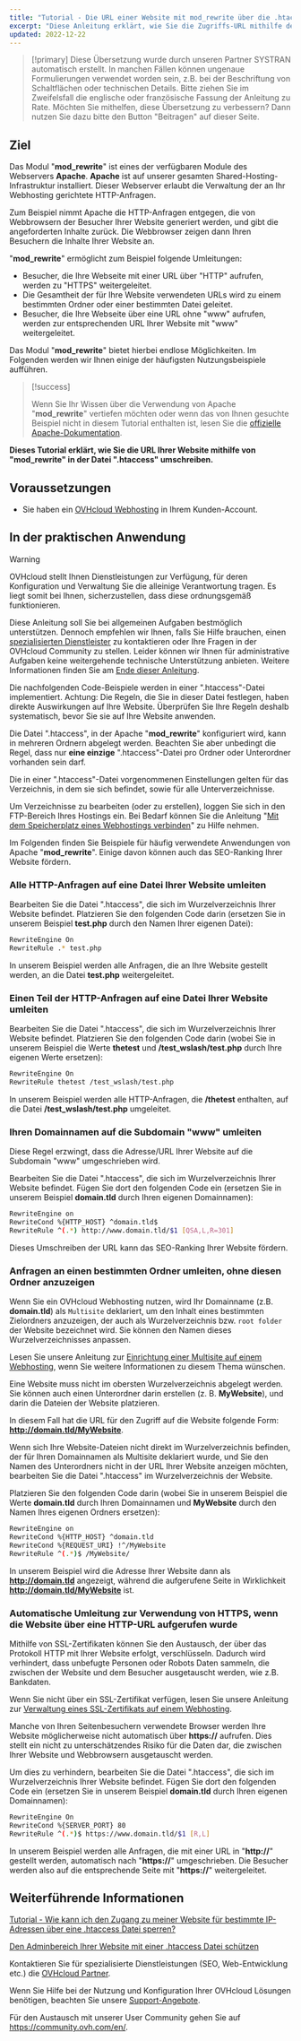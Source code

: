 ```yaml
---
title: "Tutorial - Die URL einer Website mit mod_rewrite über die .htaccess Datei umschreiben"
excerpt: "Diese Anleitung erklärt, wie Sie die Zugriffs-URL mithilfe des mod_rewrite über die .htaccess Datei neu schreiben."
updated: 2022-12-22
---
```


> [!primary]
> Diese Übersetzung wurde durch unseren Partner SYSTRAN automatisch erstellt. In manchen Fällen können ungenaue Formulierungen verwendet worden sein, z.B. bei der Beschriftung von Schaltflächen oder technischen Details. Bitte ziehen Sie im Zweifelsfall die englische oder französische Fassung der Anleitung zu Rate. Möchten Sie mithelfen, diese Übersetzung zu verbessern? Dann nutzen Sie dazu bitte den Button "Beitragen" auf dieser Seite.
>

## Ziel

Das Modul "**mod_rewrite**" ist eines der verfügbaren Module des Webservers **Apache**. **Apache** ist auf unserer gesamten Shared-Hosting-Infrastruktur installiert. Dieser Webserver erlaubt die Verwaltung der an Ihr Webhosting gerichtete HTTP-Anfragen.

Zum Beispiel nimmt Apache die HTTP-Anfragen entgegen, die von Webbrowsern der Besucher Ihrer Website generiert werden, und gibt die angeforderten Inhalte zurück. Die Webbrowser zeigen dann Ihren Besuchern die Inhalte Ihrer Website an.

"**mod_rewrite**" ermöglicht zum Beispiel folgende Umleitungen:

- Besucher, die Ihre Webseite mit einer URL über "HTTP" aufrufen, werden zu "HTTPS" weitergeleitet.
- Die Gesamtheit der für Ihre Website verwendeten URLs wird zu einem bestimmten Ordner oder einer bestimmten Datei geleitet.
- Besucher, die Ihre Webseite über eine URL ohne "www" aufrufen, werden zur entsprechenden URL Ihrer Website mit "www" weitergeleitet.

Das Modul "**mod_rewrite**" bietet hierbei endlose Möglichkeiten. Im Folgenden werden wir Ihnen einige der häufigsten Nutzungsbeispiele aufführen.

> [!success]
>
> Wenn Sie Ihr Wissen über die Verwendung von Apache "**mod_rewrite**" vertiefen möchten oder wenn das von Ihnen gesuchte Beispiel nicht in diesem Tutorial enthalten ist, lesen Sie die [offizielle Apache-Dokumentation](https://httpd.apache.org/docs/2.4/de/mod/mod_rewrite.html).
>

**Dieses Tutorial erklärt, wie Sie die URL Ihrer Website mithilfe von "mod_rewrite" in der Datei ".htaccess" umschreiben.**
 
## Voraussetzungen

- Sie haben ein [OVHcloud Webhosting](https://www.ovhcloud.com/de/web-hosting/) in Ihrem Kunden-Account.
  
## In der praktischen Anwendung

> [!warning]
> OVHcloud stellt Ihnen Dienstleistungen zur Verfügung, für deren Konfiguration und Verwaltung Sie die alleinige Verantwortung tragen. Es liegt somit bei Ihnen, sicherzustellen, dass diese ordnungsgemäß funktionieren.
> 
> Diese Anleitung soll Sie bei allgemeinen Aufgaben bestmöglich unterstützen. Dennoch empfehlen wir Ihnen, falls Sie Hilfe brauchen, einen [spezialisierten Dienstleister](/links/partner) zu kontaktieren oder Ihre Fragen in der OVHcloud Community zu stellen. Leider können wir Ihnen für administrative Aufgaben keine weitergehende technische Unterstützung anbieten. Weitere Informationen finden Sie am [Ende dieser Anleitung](#go-further).
>
>
> Die nachfolgenden Code-Beispiele werden in einer ".htaccess"-Datei implementiert. Achtung: Die Regeln, die Sie in dieser Datei festlegen, haben direkte Auswirkungen auf Ihre Website. Überprüfen Sie Ihre Regeln deshalb systematisch, bevor Sie sie auf Ihre Website anwenden.
>

Die Datei ".htaccess", in der Apache "**mod_rewrite**" konfiguriert wird, kann in mehreren Ordnern abgelegt werden. Beachten Sie aber unbedingt die Regel, dass nur **eine einzige** ".htaccess"-Datei pro Ordner oder Unterordner vorhanden sein darf.

Die in einer ".htaccess"-Datei vorgenommenen Einstellungen gelten für das Verzeichnis, in dem sie sich befindet, sowie für alle Unterverzeichnisse.

Um Verzeichnisse zu bearbeiten (oder zu erstellen), loggen Sie sich in den FTP-Bereich Ihres Hostings ein. Bei Bedarf können Sie die Anleitung "[Mit dem Speicherplatz eines Webhostings verbinden](/pages/web_cloud/web_hosting/ftp_connection)" zu Hilfe nehmen.

Im Folgenden finden Sie Beispiele für häufig verwendete Anwendungen von Apache "**mod_rewrite**". Einige davon können auch das SEO-Ranking Ihrer Website fördern.

### Alle HTTP-Anfragen auf eine Datei Ihrer Website umleiten

Bearbeiten Sie die Datei ".htaccess", die sich im Wurzelverzeichnis Ihrer Website befindet. Platzieren Sie den folgenden Code darin (ersetzen Sie in unserem Beispiel **test.php** durch den Namen Ihrer eigenen Datei):

```bash
RewriteEngine On
RewriteRule .* test.php
```

In unserem Beispiel werden alle Anfragen, die an Ihre Website gestellt werden, an die Datei **test.php** weitergeleitet.

### Einen Teil der HTTP-Anfragen auf eine Datei Ihrer Website umleiten

Bearbeiten Sie die Datei ".htaccess", die sich im Wurzelverzeichnis Ihrer Website befindet. Platzieren Sie den folgenden Code darin (wobei Sie in unserem Beispiel die Werte **thetest** und **/test_wslash/test.php** durch Ihre eigenen Werte ersetzen):

```bash
RewriteEngine On
RewriteRule thetest /test_wslash/test.php
```

In unserem Beispiel werden alle HTTP-Anfragen, die **/thetest** enthalten, auf die Datei **/test_wslash/test.php** umgeleitet.

### Ihren Domainnamen auf die Subdomain "www" umleiten

Diese Regel erzwingt, dass die Adresse/URL Ihrer Website auf die Subdomain "www" umgeschrieben wird.

Bearbeiten Sie die Datei ".htaccess", die sich im Wurzelverzeichnis Ihrer Website befindet. Fügen Sie dort den folgenden Code ein (ersetzen Sie in unserem Beispiel **domain.tld** durch Ihren eigenen Domainnamen):

```bash
RewriteEngine on
RewriteCond %{HTTP_HOST} ^domain.tld$
RewriteRule ^(.*) http://www.domain.tld/$1 [QSA,L,R=301]
```

Dieses Umschreiben der URL kann das SEO-Ranking Ihrer Website fördern.

### Anfragen an einen bestimmten Ordner umleiten, ohne diesen Ordner anzuzeigen

Wenn Sie ein OVHcloud Webhosting nutzen, wird Ihr Domainname (z.B. **domain.tld**) als `Multisite` deklariert, um den Inhalt eines bestimmten Zielordners anzuzeigen, der auch als Wurzelverzeichnis bzw. `root folder` der Website bezeichnet wird. Sie können den Namen dieses Wurzelverzeichnisses anpassen.

Lesen Sie unsere Anleitung zur [Einrichtung einer Multisite auf einem Webhosting](/pages/web_cloud/web_hosting/multisites_configure_multisite), wenn Sie weitere Informationen zu diesem Thema wünschen.

Eine Website muss nicht im obersten Wurzelverzeichnis abgelegt werden. Sie können auch einen Unterordner darin erstellen (z. B. **MyWebsite**), und darin die Dateien der Website platzieren.

In diesem Fall hat die URL für den Zugriff auf die Website folgende Form: **http://domain.tld/MyWebsite**.

Wenn sich Ihre Website-Dateien nicht direkt im Wurzelverzeichnis befinden, der für Ihren Domainnamen als Multisite deklariert wurde, und Sie den Namen des Unterordners nicht in der URL Ihrer Website anzeigen möchten, bearbeiten Sie die Datei ".htaccess" im Wurzelverzeichnis der Website. 

Platzieren Sie den folgenden Code darin (wobei Sie in unserem Beispiel die Werte **domain.tld** durch Ihren Domainnamen und **MyWebsite** durch den Namen Ihres eigenen Ordners ersetzen):

```bash
RewriteEngine on
RewriteCond %{HTTP_HOST} ^domain.tld
RewriteCond %{REQUEST_URI} !^/MyWebsite
RewriteRule ^(.*)$ /MyWebsite/
```

In unserem Beispiel wird die Adresse Ihrer Website dann als **http://domain.tld** angezeigt, während die aufgerufene Seite in Wirklichkeit **http://domain.tld/MyWebsite** ist.

### Automatische Umleitung zur Verwendung von HTTPS, wenn die Website über eine HTTP-URL aufgerufen wurde

Mithilfe von SSL-Zertifikaten können Sie den Austausch, der über das Protokoll HTTP mit Ihrer Website erfolgt, verschlüsseln. Dadurch wird verhindert, dass unbefugte Personen oder Robots Daten sammeln, die zwischen der Website und dem Besucher ausgetauscht werden, wie z.B. Bankdaten.

Wenn Sie nicht über ein SSL-Zertifikat verfügen, lesen Sie unsere Anleitung zur [Verwaltung eines SSL-Zertifikats auf einem Webhosting](/pages/web_cloud/web_hosting/ssl_on_webhosting).

Manche von Ihren Seitenbesuchern verwendete Browser werden Ihre Website möglicherweise nicht automatisch über **https://** aufrufen. Dies stellt ein nicht zu unterschätzendes Risiko für die Daten dar, die zwischen Ihrer Website und Webbrowsern ausgetauscht werden.

Um dies zu verhindern, bearbeiten Sie die Datei ".htaccess", die sich im Wurzelverzeichnis Ihrer Website befindet. Fügen Sie dort den folgenden Code ein (ersetzen Sie in unserem Beispiel **domain.tld** durch Ihren eigenen Domainnamen):

```bash
RewriteEngine On
RewriteCond %{SERVER_PORT} 80
RewriteRule ^(.*)$ https://www.domain.tld/$1 [R,L]
```

In unserem Beispiel werden alle Anfragen, die mit einer URL in "**http://**" gestellt werden, automatisch nach "**https://**" umgeschrieben. Die Besucher werden also auf die entsprechende Seite mit "**https://**" weitergeleitet.

## Weiterführende Informationen <a name="go-further"></a>

[Tutorial - Wie kann ich den Zugang zu meiner Website für bestimmte IP-Adressen über eine .htaccess Datei sperren?](/pages/web_cloud/web_hosting/htaccess_how_to_block_a_specific_ip_address_from_accessing_your_website)

[Den Adminbereich Ihrer Website mit einer .htaccess Datei schützen](/pages/web_cloud/web_hosting/htaccess_protect_directory_by_password)

Kontaktieren Sie für spezialisierte Dienstleistungen (SEO, Web-Entwicklung etc.) die [OVHcloud Partner](/links/partner).

Wenn Sie Hilfe bei der Nutzung und Konfiguration Ihrer OVHcloud Lösungen benötigen, beachten Sie unsere [Support-Angebote](/links/support).

Für den Austausch mit unserer User Community gehen Sie auf <https://community.ovh.com/en/>.